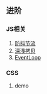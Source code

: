
<!-- ## 基础巩固
### JS
### CSS
 -->

## 进阶

### JS相关
1. [防抖节流](./2021-03-03-防抖和节流.md)
2. [深浅拷贝](./2021-03-05-深浅拷贝.md)
3. [EventLoop](../2021-02-28-EventLoop事件循环相关.md)

### CSS
1. demo
